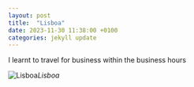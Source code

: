 ```yaml
---
layout: post
title:  "Lisboa"
date: 2023-11-30 11:38:00 +0100
categories: jekyll update
---
```


I learnt to travel for business within the business hours


![Lisboa](https://lh3.googleusercontent.com/pw/ADCreHeucRKXmKPPmxHLl-Gc37rPSBWa5Aqf_2D7jBYL9fhG4D-SlIzJwFiO-xSlqkvKdUjHTUMxXkuZuY3IcIvOqCkZhTAELTXl0di5bnlfGKOjnxxSwhw=w2400)*Lisboa*&nbsp;



[jekyll-docs]: https://jekyllrb.com/docs/home
[jekyll-gh]:   https://github.com/jekyll/jekyll
[jekyll-talk]: https://talk.jekyllrb.com/
